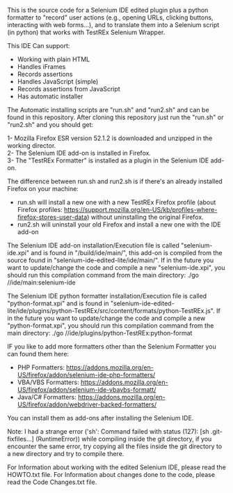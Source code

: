 This is the source code for a Selenium IDE edited plugin plus a python formatter to "record" user actions (e.g., opening URLs,
clicking buttons, interacting with web forms...), and to translate them into a Selenium script (in python) that works with TestREx Selenium Wrapper.

This IDE Can support:

* Working with plain HTML
* Handles iFrames
* Records assertions
* Handles JavaScript (simple)
* Records assertions from JavaScript
* Has automatic installer

The Automatic installing scripts are "run.sh" and "run2.sh" and can be found in this repository.
After cloning this repository just run the "run.sh" or "run2.sh" and you should get:

1- Mozilla Firefox ESR version 52.1.2 is downloaded and unzipped in the working director.  
2- The Selenium IDE add-on is installed in Firefox.  
3- The "TestREx Formatter" is installed as a plugin in the Selenium IDE add-on.

The difference between run.sh and run2.sh is if there's an already installed Firefox on your machine:

* run.sh will install a new one with a new TestREx Firefox profile (about Firefox profiles: https://support.mozilla.org/en-US/kb/profiles-where-firefox-stores-user-data) without uninstalling the original Firefox.
* run2.sh will uninstall your old Firefox and install a new one with the IDE add-on


The Selenium IDE add-on installation/Execution file is called "selenium-ide.xpi" and is found in "/build/ide/main/", this add-on is compiled from the source
found in "selenium-ide-edited-lite/ide/main/". If in the future you want to update/change the code and compile a new "selenium-ide.xpi",
you should run this compilation command from the main directory:
./go //ide/main:selenium-ide

The Selenium IDE python formatter installation/Execution file is called "python-format.xpi" and is found in "selenium-ide-edited-lite/ide/plugins/python-TestREx/src/content/formats/python-TestREx.js".
If in the future you want to update/change the code and compile a new "python-format.xpi",
you should run this compilation command from the main directory:
./go //ide/plugins/python-TestREx:python-format

IF you like to add more formatters other than the Selenium Formatter you can found them here:

* PHP Formatters: https://addons.mozilla.org/en-US/firefox/addon/selenium-ide-php-formatters/
* VBA/VBS Formatters: https://addons.mozilla.org/en-US/firefox/addon/selenium-ide-vbavbs-formatt/
* Java/C# Formatters: https://addons.mozilla.org/en-US/firefox/addon/webdriver-backed-formatters/

You can install them as add-ons after installing the Selenium IDE.

Note: I had a strange error ('sh': Command failed with status (127): [sh .git-fixfiles...] (RuntimeError)) while compiling inside the git directory, if you encounter the same error, try copying all the files inside the git directory to a new directory and try to compile there.

For Information about working with the edited Selenium IDE, please read the HOWTO.txt file.
For Information about changes done to the code, please read the Code Changes.txt file.